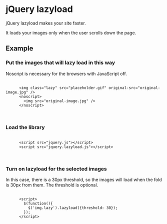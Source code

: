 # jQuery lazyload

jQuery lazyload makes your site faster.

It loads your images only when the user scrolls down the page.

## Example

### Put the images that will lazy load in this way

Noscript is necessary for the browsers with JavaScript off.

  <pre>
    <code>
      &lt;img class="lazy" src="placeholder.gif" original-src="original-image.jpg" /&gt;
      &lt;noscript&gt;
        &lt;img src="original-image.jpg" /&gt;
      &lt;/noscript&gt;
    </code>
  </pre>

### Load the library

  <pre>
    <code>
      &lt;script src="jquery.js"&gt;&lt;/script&gt;
      &lt;script src="jquery.lazyload.js"&gt;&lt;/script&gt;
    </code>
  </pre>

### Turn on lazyload for the selected images

In this case, there is a 30px threshold, so the images will load when the fold is 30px from them. The threshold is optional.

  <pre>
    <code>
      &lt;script&gt;
        $(function(){
          $('img.lazy').lazyload({threshold: 30});
        });
      &lt;/script&gt;
    </code>
  </pre>
